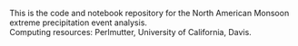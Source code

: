 This is the code and notebook repository for the North American Monsoon extreme precipitation event analysis.   
Computing resources: Perlmutter, University of California, Davis.    


